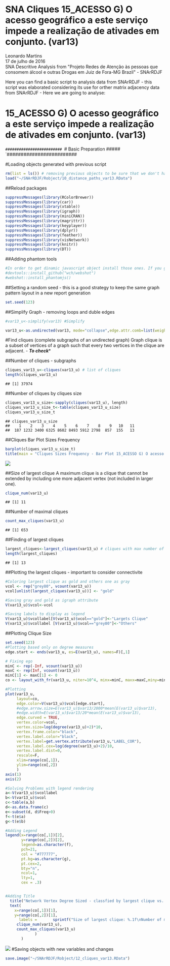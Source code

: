 # SNA Cliques 15_ACESSO G) O acesso geográfico a este serviço impede a realização de ativades em conjunto. (var13) 
Leonardo Martins  
17 de julho de 2016  
SNA Descritive Analysis from "Projeto Redes de Atenção às pessoas que consomem álcool e outras Drogas em Juiz de Fora-MG   Brazil"  - SNArRDJF

Here you can find a basic script to analysis data from SNArRDJF - this script was elaborated considering its use for orther matrix adjacency data from SNArRDJF - Here we are going to analyse:

# 15_ACESSO G) O acesso geográfico a este serviço impede a realização de ativades em conjunto. (var13) 

`#########################
`# Basic Preparation #####
`#########################

#Loading objects generated with previous script 

```r
rm(list = ls()) # removing previous objects to be sure that we don't have objects conflicts name
load("~/SNArRDJF/Robject/10_distance_paths_var13.RData")
```
##Reload packages

```r
suppressMessages(library(RColorBrewer))
suppressMessages(library(car))
suppressMessages(library(xtable))
suppressMessages(library(igraph))
suppressMessages(library(miniCRAN))
suppressMessages(library(magrittr))
suppressMessages(library(keyplayer))
suppressMessages(library(dplyr))
suppressMessages(library(feather))
suppressMessages(library(visNetwork))
suppressMessages(library(knitr))
suppressMessages(library(DT))
```
##Adding phantom tools

```r
#In order to get dinamic javascript object install those ones. If you get problems installing go to Stackoverflow.com and type your error to discover what to do. In some cases the libraries need to be intalled in outside R libs.
#devtools::install_github("wch/webshot")
#webshot::install_phantomjs()
```
##Setting a random seed - this is a good strategy to keep the same graph pattern layout in a new report generation

```r
set.seed(123)
```

##Simplify Graph - removing loops and duble edges 

```r
#var13_u<-simplify(var13) #Simplify

var13_u<-as.undirected(var13, mode="collapse",edge.attr.comb=list(weight="mean","ignore"))
```

#Find cliques (complete subgraphs of an undirected graph)
Graph clique is a subset of vertices of a graph such that every two vertices in the clique are adjacent. - ***To check****

##Number of cliques - subgraphs

```r
cliques_var13_u<-cliques(var13_u) # list of cliques 
length(cliques_var13_u)
```

```
## [1] 37974
```
##Number of cliques by cliques size

```r
cliques_var13_u_size<-sapply(cliques(var13_u), length) 
cliques_var13_u_size_t<-table(cliques_var13_u_size)
cliques_var13_u_size_t
```

```
## cliques_var13_u_size
##    1    2    3    4    5    6    7    8    9   10   11 
##  187 1232 3400 6325 8602 8493 5912 2798  857  155   13
```

##Cliques Bar Plot Sizes Frequency

```r
barplot(cliques_var13_u_size_t)
title(main = "Cliques Sizes Frequency - Bar Plot 15_ACESSO G) O acesso geográfico a este serviço impede a realização de ativades em conjunto. (var13) ", font.main = 4)
```

![](15_ACESSO_G_O_acesso_geográfico_impede_12_cliques_files/figure-html/unnamed-chunk-8-1.png)<!-- -->

##Size of largest clique 
A maximum clique is a clique that cannot be extended by including one more adjacent vertex (not included in larger one). 

```r
clique_num(var13_u)
```

```
## [1] 11
```
##Number of maximal cliques

```r
count_max_cliques(var13_u)
```

```
## [1] 653
```
##Finding of largest cliques

```r
largest_cliques<-largest_cliques(var13_u) # cliques with max number of nodes
length(largest_cliques)
```

```
## [1] 13
```

##Plotting the largest cliques - important to consider connectivite 

```r
#Coloring largest clique as gold and others one as gray
vcol <- rep("grey80", vcount(var13_u))
vcol[unlist(largest_cliques(var13_u))] <- "gold"

#Saving gray and gold as igraph attribute
V(var13_u)$vcol<-vcol

#Saving labels to display as legend
V(var13_u)$vcollabel[V(var13_u)$vcol=="gold"]<-"Largets Clique"
V(var13_u)$vcollabel [V(var13_u)$vcol=="grey80"]<-"Others"
```
##Plotting Clique Size

```r
set.seed(123)
#Plotting based only on degree measures 
edge.start <- ends(var13_u, es=E(var13_u), names=F)[,1]

# Fixing ego
minC <- rep(-Inf, vcount(var13_u))
maxC <- rep(Inf, vcount(var13_u))
minC[1] <- maxC[1] <- 0
co <- layout_with_fr(var13_u, niter=10^4, minx=minC, maxx=maxC,miny=minC, maxy=maxC, weights=E(var13_u)$var13)

#Plotting
plot(var13_u, 
     layout=co,
     edge.color=V(var13_u)$vcol[edge.start],
     #edge.arrow.size=E(var13_u)$var13/2000*mean(E(var13_u)$var13),
     #edge.width=E(var13_u)$var13/20*mean(E(var13_u)$var13),
     edge.curved = TRUE,
     vertex.color=vcol,
     vertex.size=log(degree(var13_u)+2)*10,
     vertex.frame.color="black",
     vertex.label.color="black",
     vertex.label=get.vertex.attribute(var13_u,"LABEL_COR"),
     vertex.label.cex=log(degree(var13_u)+2)/10,
     vertex.label.dist=0,
     rescale=F,
     xlim=range(co[,1]), 
     ylim=range(co[,2])
     )
axis(1)
axis(2)

#Solving Problems with legend rendering 
a<-V(var13_u)$vcollabel
b<-V(var13_u)$vcol
c<-table(a,b)
d<-as.data.frame(c)
e<-subset(d, d$Freq>0)
f<-t(e$a)
g<-t(e$b)

#Adding Legend
legend(x=range(co[,1])[2], 
       y=range(co[,2])[2],
       legend=as.character(f),
       pch=21,
       col = "#777777", 
       pt.bg=as.character(g),
       pt.cex=2,
       bty="n", 
       ncol=1,
       lty=1,
       cex = .3)


#Adding Title
  title("Network Vertex Degree Sized - classfied by largest clique vs. others", sub = "Source: from authors ")  
  text( 
    x=range(co[,1])[1],
    y=range(co[,2])[1], 
      labels =       sprintf("Size of largest clique: %.1f\nNumber of maximal cliques: %.1f",
     clique_num(var13_u), 
     count_max_cliques(var13_u)
             )
       )
```

![](15_ACESSO_G_O_acesso_geográfico_impede_12_cliques_files/figure-html/unnamed-chunk-13-1.png)<!-- -->
#Saving objects with new variables and changes

```r
save.image("~/SNArRDJF/Robject/12_cliques_var13.RData") 
```


